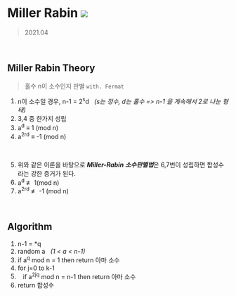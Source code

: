 # Miller Rabin <img src="https://img.shields.io/badge/Python-3776AB?style=flat-square&logo=Python&logoColor=white"/> 

> 2021.04
</br>

## Miller Rabin Theory

> 홀수 n이 소수인지 판별 `with. Fermat`
1. n이 소수일 경우, n-1 = 2<sup>s</sup>d &nbsp; <i>(s는 정수, d는 홀수 => n-1 을 계속해서 2로 나눈 형태)</i>
2. 3,4 중 한가지 성립
3. a<sup>d</sup> ≡ 1 (mod n)
4. a<sup>2rd</sup> ≡ -1 (mod n)  

</br>

5. 위와 같은 이론을 바탕으로 <b><i>Miller-Rabin 소수판별법</i></b>은 6,7번이 성립하면 합성수라는 강한 증거가 된다.
6. a<sup>d</sup> &#8802; 1(mod n)
7. a<sup>2rd</sup> &#8802; -1 (mod n) 

</br>

## Algorithm

1. n-1 = *q
2. random a &nbsp;&nbsp;<i>(1 < a < n-1)</i>
3. if a<sup>q</sup> mod n = 1 then return 아마 소수
4. for j=0 to k-1
5. &nbsp;&nbsp; if a<sup>2jq</sup> mod n = n-1 then return 아마 소수
6. return 합성수  

